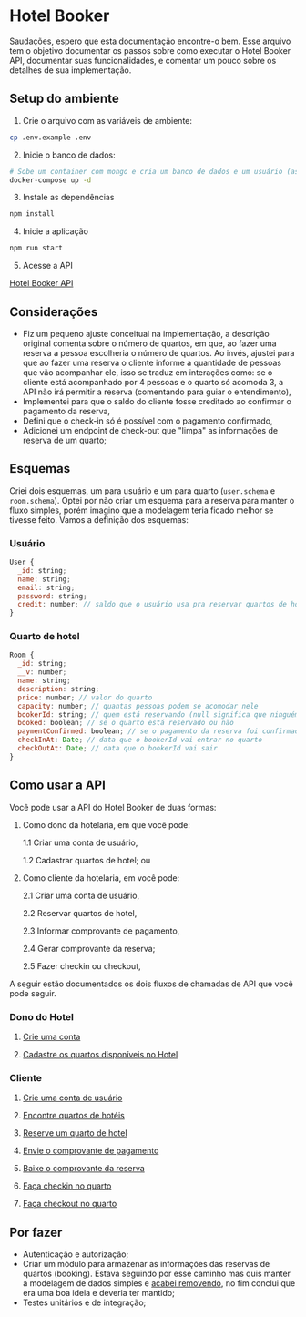 # Hotel Booker
Saudações, espero que esta documentação encontre-o bem. Esse arquivo tem o objetivo documentar os passos sobre como executar o Hotel Booker API, documentar suas funcionalidades, e comentar um pouco sobre os detalhes de sua implementação.

## Setup do ambiente
1. Crie o arquivo com as variáveis de ambiente:

```bash
cp .env.example .env
```

2. Inicie o banco de dados:
```bash
# Sobe um container com mongo e cria um banco de dados e um usuário (as credenciais já estão corretas no .env.example ;) )
docker-compose up -d
```

3. Instale as dependências
```bash
npm install
``` 

4. Inicie a aplicação
```bash
npm run start
```

5. Acesse a API

[Hotel Booker API](http://localhost:3000/api)

## Considerações
* Fiz um pequeno ajuste conceitual na implementação, a descrição original comenta sobre o número de quartos, em que, ao fazer uma reserva a pessoa escolheria o número de quartos. Ao invés, ajustei para que ao fazer uma reserva o cliente informe a quantidade de pessoas que vão acompanhar ele, isso se traduz em interações como: se o cliente está acompanhado por 4 pessoas e o quarto só acomoda 3, a API não irá permitir a reserva (comentando para guiar o entendimento),
* Implementei para que o saldo do cliente fosse creditado ao confirmar o pagamento da reserva,
* Defini que o check-in só é possível com o pagamento confirmado,
* Adicionei um endpoint de check-out que "limpa" as informações de reserva de um quarto;

## Esquemas

Criei dois esquemas, um para usuário e um para quarto (`user.schema` e `room.schema`). Optei por não criar um esquema para a reserva para manter o fluxo simples, porém imagino que a modelagem teria ficado melhor se tivesse feito. Vamos a definição dos esquemas:

### Usuário

```js
User {
  _id: string;
  name: string;
  email: string;
  password: string;
  credit: number; // saldo que o usuário usa pra reservar quartos de hotel
}
```

### Quarto de hotel
```js
Room {
  _id: string;
  __v: number;
  name: string;
  description: string;
  price: number; // valor do quarto
  capacity: number; // quantas pessoas podem se acomodar nele
  bookerId: string; // quem está reservando (null significa que ninguém está)
  booked: boolean; // se o quarto está reservado ou não
  paymentConfirmed: boolean; // se o pagamento da reserva foi confirmado
  checkInAt: Date; // data que o bookerId vai entrar no quarto
  checkOutAt: Date; // data que o bookerId vai sair
}
```

## Como usar a API
Você pode usar a API do Hotel Booker de duas formas:

1. Como dono da hotelaria, em que você pode:

   1.1 Criar uma conta de usuário,

   1.2 Cadastrar quartos de hotel; ou

2. Como cliente da hotelaria, em você pode:

   2.1 Criar uma conta de usuário,

   2.2 Reservar quartos de hotel,

   2.3 Informar comprovante de pagamento,

   2.4 Gerar comprovante da reserva;

   2.5 Fazer checkin ou checkout,

A seguir estão documentados os dois fluxos de chamadas de API que você pode seguir.

### Dono do Hotel

1. [Crie uma conta](http://localhost:3000/api#/User/UserController_create)

2. [Cadastre os quartos disponíveis no Hotel](http://localhost:3000/api#/Room/RoomController_create)

### Cliente
1. [Crie uma conta de usuário](http://localhost:3000/api#/User/UserController_create)

2. [Encontre quartos de hotéis](http://localhost:3000/api#/Room/RoomController_list)

3. [Reserve um quarto de hotel](http://localhost:3000/api#/Room/RoomController_book)

4. [Envie o comprovante de pagamento](http://localhost:3000/api#/Room/RoomController_payment)

5. [Baixe o comprovante da reserva](http://localhost:3000/api#/Room/RoomController_download)

5. [Faça checkin no quarto](http://localhost:3000/api#/Room/RoomController_checkin)

6. [Faça checkout no quarto](http://localhost:3000/api#/Room/RoomController_checkout)

## Por fazer
* Autenticação e autorização;
* Criar um módulo para armazenar as informações das reservas de quartos (booking). Estava seguindo por esse caminho mas quis manter a modelagem de dados simples e [acabei removendo](https://github.com/arufonsekun/hotel-booker/commit/026fad3558275575eaa3dd67475f9c333d94ee9c), no fim conclui que era uma boa ideia e deveria ter mantido;
* Testes unitários e de integração;
